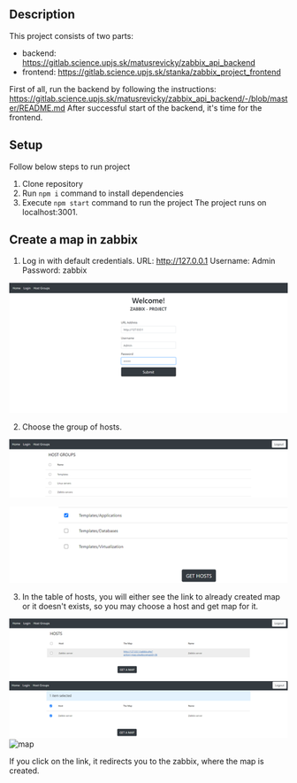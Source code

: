 ## Description

This project consists of two parts:
 - backend: https://gitlab.science.upjs.sk/matusrevicky/zabbix_api_backend
 - frontend: https://gitlab.science.upjs.sk/stanka/zabbix_project_frontend

First of all, run the backend by following the instructions: https://gitlab.science.upjs.sk/matusrevicky/zabbix_api_backend/-/blob/master/README.md
After successful start of the backend, it's time for the frontend.

## Setup
Follow below steps to run project

1. Clone repository
2. Run `npm i` command to install dependencies
3. Execute `npm start` command to run the project
The project runs on localhost:3001.

## Create a map in zabbix
1. Log in with default credentials. 
URL: http://127.0.0.1
Username: Admin
Password: zabbix

![login](/images/login.png)


2. Choose the group of hosts.

![table_of_groups_of_hosts](/images/group_of_hosts.png)

![table_of_groups_of_hosts2](/images/group_of_hosts2.png)



3. In the table of hosts, you will either see the link to already created map or it doesn't exists, so you may choose a host and get map for it.

![host_map](/images/host_map.png)
![host_map2](/images/host_no_map.png)
![map](/images/map.png)

If you click on the link, it redirects you to the zabbix, where the map is created.






